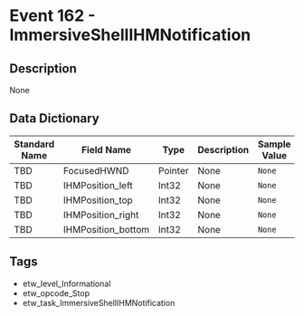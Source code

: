 # Event 162 - ImmersiveShellIHMNotification

## Description
None

## Data Dictionary
|Standard Name|Field Name|Type|Description|Sample Value|
|---|---|---|---|---|
|TBD|FocusedHWND|Pointer|None|`None`|
|TBD|IHMPosition_left|Int32|None|`None`|
|TBD|IHMPosition_top|Int32|None|`None`|
|TBD|IHMPosition_right|Int32|None|`None`|
|TBD|IHMPosition_bottom|Int32|None|`None`|

## Tags
* etw_level_Informational
* etw_opcode_Stop
* etw_task_ImmersiveShellIHMNotification